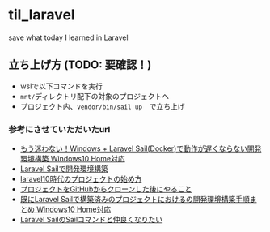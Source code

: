 # til_laravel
save what today I learned in Laravel

## 立ち上げ方 (TODO: 要確認！)
- wslで以下コマンドを実行
- `mnt/`ディレクトリ配下の対象のプロジェクトへ
- プロジェクト内、`vendor/bin/sail up`　で立ち上げ

### 参考にさせていただいたurl
- [もう迷わない！Windows + Laravel Sail(Docker)で動作が遅くならない開発環境構築 Windows10 Home対応](https://zenn.dev/na9/articles/ffe7b884fee7d2)
- [Laravel Sailで開発環境構築](https://chigusa-web.com/blog/laravel-sail/)
- [laravel10時代のプロジェクトの始め方](https://zenn.dev/imah/articles/5d761f8f8c26fe)
- [プロジェクトをGitHubからクローンした後にやること](https://chigusa-web.com/blog/laravel-github-clone/)
- [既にLaravel Sailで構築済みのプロジェクトにおけるの開発環境構築手順まとめ Windows10 Home対応](https://zenn.dev/na9/articles/e5d70c156ea141)
- [Laravel SailのSailコマンドと仲良くなりたい](https://zenn.dev/ryuu/articles/what-is-sail)